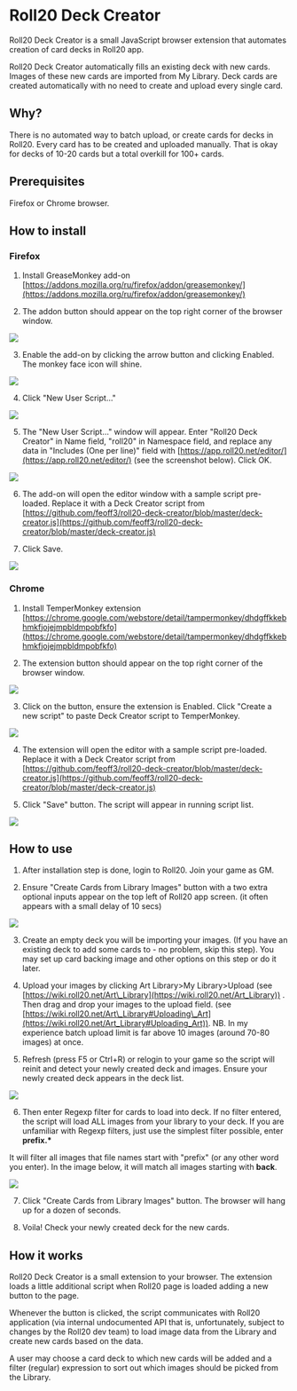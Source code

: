 

# Roll20 Deck Creator

Roll20 Deck Creator is a small JavaScript browser extension that automates creation of card decks in Roll20 app.

Roll20 Deck Creator automatically fills an existing deck with new cards. Images of these new cards are imported from My Library. Deck cards are created automatically with no need to create and upload every single card.

## Why?

There is no automated way to batch upload, or create cards for decks in Roll20. Every card has to be created and uploaded manually. That is okay for decks of 10-20 cards but a total overkill for 100+ cards.

## Prerequisites

Firefox or Chrome browser.

## How to install

### Firefox

1. Install GreaseMonkey add-on [https://addons.mozilla.org/ru/firefox/addon/greasemonkey/](https://addons.mozilla.org/ru/firefox/addon/greasemonkey/)

2. The addon button should appear on the top right corner of the browser window.

 ![](https://github.com/feoff3/roll20-deck-creator/blob/master/image002.jpg?raw=true)
 
3. Enable the add-on by clicking the arrow button and clicking Enabled. The monkey face icon will shine.

 ![](https://github.com/feoff3/roll20-deck-creator/blob/master/image004.jpg?raw=true)

4. Click &quot;New User Script…&quot;

 ![](https://github.com/feoff3/roll20-deck-creator/blob/master/image006.jpg?raw=true)

5. The &quot;New User Script…&quot; window will appear. Enter &quot;Roll20 Deck Creator&quot; in Name field, &quot;roll20&quot; in Namespace field, and replace any data in &quot;Includes (One per line)&quot; field with [https://app.roll20.net/editor/](https://app.roll20.net/editor/) (see the screenshot below). Click OK.

![](https://github.com/feoff3/roll20-deck-creator/blob/master/image008.jpg?raw=true)

6. The add-on will open the editor window with a sample script pre-loaded. Replace it with a Deck Creator script from [https://github.com/feoff3/roll20-deck-creator/blob/master/deck-creator.js](https://github.com/feoff3/roll20-deck-creator/blob/master/deck-creator.js)

7. Click Save.

![](https://github.com/feoff3/roll20-deck-creator/blob/master/image010.jpg?raw=true)

### Chrome

1. Install TemperMonkey extension [https://chrome.google.com/webstore/detail/tampermonkey/dhdgffkkebhmkfjojejmpbldmpobfkfo](https://chrome.google.com/webstore/detail/tampermonkey/dhdgffkkebhmkfjojejmpbldmpobfkfo)

2. The extension button should appear on the top right corner of the browser window.

![](https://github.com/feoff3/roll20-deck-creator/blob/master/image012.jpg?raw=true)

3. Click on the button, ensure the extension is Enabled. Click &quot;Create a new script&quot; to paste Deck Creator script to TemperMonkey.

![](https://github.com/feoff3/roll20-deck-creator/blob/master/image014.jpg?raw=true)

4. The extension will open the editor with a sample script pre-loaded. Replace it with a Deck Creator script from [https://github.com/feoff3/roll20-deck-creator/blob/master/deck-creator.js](https://github.com/feoff3/roll20-deck-creator/blob/master/deck-creator.js)

5. Click &quot;Save&quot; button. The script will appear in running script list.

![](https://github.com/feoff3/roll20-deck-creator/blob/master/image016.jpg?raw=true)

## How to use

1. After installation step is done, login to Roll20. Join your game as GM.

2. Ensure &quot;Create Cards from Library Images&quot; button with a two extra optional inputs appear on the top left of Roll20 app screen. (it often appears with a small delay of 10 secs)

![](https://github.com/feoff3/roll20-deck-creator/blob/master/image018.jpg?raw=true)

3. Create an empty deck you will be importing your images. (If you have an existing deck to add some cards to - no problem, skip this step). You may set up card backing image and other options on this step or do it later.

4. Upload your images by clicking Art Library&gt;My Library&gt;Upload (see [https://wiki.roll20.net/Art\_Library](https://wiki.roll20.net/Art_Library)) . Then drag and drop your images to the upload field. (see [https://wiki.roll20.net/Art\_Library#Uploading\_Art](https://wiki.roll20.net/Art_Library#Uploading_Art)). NB. In my experience batch upload limit is far above 10 images (around 70-80 images) at once.

5. Refresh (press F5 or Ctrl+R) or relogin to your game so the script will reinit and detect your newly created deck and images. Ensure your newly created deck appears in the deck list.

![](https://github.com/feoff3/roll20-deck-creator/blob/master/image020.jpg?raw=true)

6. Then enter Regexp filter for cards to load into deck. If no filter entered, the script will load ALL images from your library to your deck. If you are unfamiliar with Regexp filters, just use the simplest filter possible, enter **prefix.\***

It will filter all images that file names start with &quot;prefix&quot; (or any other word you enter). In the image below, it will match all images starting with **back**.

![](https://github.com/feoff3/roll20-deck-creator/blob/master/image022.jpg?raw=true)

7. Click &quot;Create Cards from Library Images&quot; button. The browser will hang up for a dozen of seconds.

8. Voila! Check your newly created deck for the new cards.

## How it works

Roll20 Deck Creator is a small extension to your browser. The extension loads a little additional script when Roll20 page is loaded adding a new button to the page.

Whenever the button is clicked, the script communicates with Roll20 application (via internal undocumented API that is, unfortunately, subject to changes by the Roll20 dev team) to load image data from the Library and create new cards based on the data.

A user may choose a card deck to which new cards will be added and a filter (regular) expression to sort out which images should be picked from the Library.

